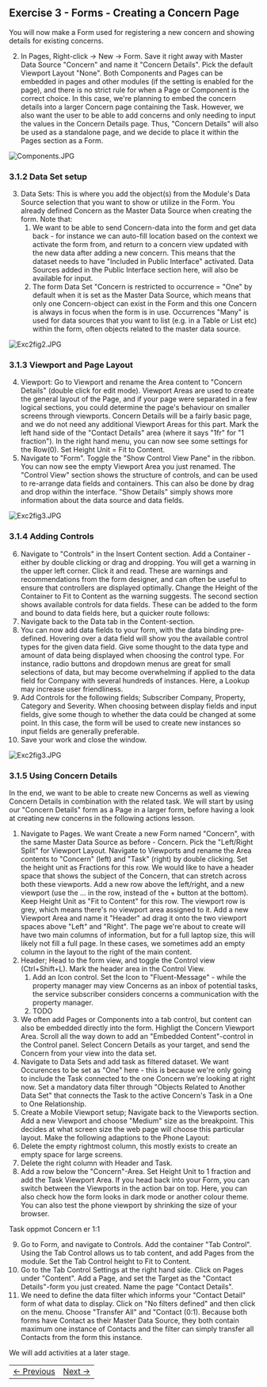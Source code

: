 ## Exercise 3 - Forms - Creating a Concern Page

You will now make a Form used for registering a new concern and showing details for existing concerns.



2. In Pages, Right-click -> New -> Form. Save it right away with Master Data Source "Concern" and name it "Concern Details". Pick the default Viewport Layout "None". Both Components and Pages can be embedded in pages and other modules (if the setting is enabled for the page), and there is no strict rule for when a Page or Component is the correct choice. In this case, we're planning to embed the concern details into a larger Concern page containing the Task. However, we also want the user to be able to add concerns and only needing to input the values in the Concern Details page. Thus, "Concern Details" will also be used as a standalone page, and we decide to place it within the Pages section as a Form.

![Components.JPG](media/components.JPG)

### 3.1.2 Data Set setup
3. Data Sets: This is where you add the object(s) from the Module's Data Source selection that you want to show or utilize in the Form. You already defined Concern as the Master Data Source when creating the form. Note that:
   1. We want to be able to send Concern-data into the form and get data back - for instance we can auto-fill location based on the context we activate the form from, and return to a concern view updated with the new data after adding a new concern. This means that the dataset needs to have "Included in Public Interface" activated. Data Sources added in the Public Interface section here, will also be available for input.
   2. The form Data Set "Concern is restricted to occurrence = "One" by default when it is set as the Master Data Source, which means that only one Concern-object can exist in the Form and this one Concern is always in focus when the form is in use. Occurrences "Many" is used for data sources that you want to list (e.g. in a Table or List etc) within the form, often objects related to the master data source.

![Exc2fig2.JPG](media/3.1.2.PNG)

### 3.1.3 Viewport and Page Layout
4. Viewport: Go to Viewport and rename the Area content to "Concern Details" (double click for edit mode). Viewport Areas are used to create the general layout of the Page, and if your page were separated in a few logical sections, you could determine the page's behaviour on smaller screens through viewports. Concern Details will be a fairly basic page, and we do not need any additional Viewport Areas for this part. Mark the left hand side of the "Contact Details" area (where it says "1fr" for "1 fraction"). In the right hand menu, you can now see some settings for the Row(0). Set Height Unit = Fit to Content.
5. Navigate to "Form". Toggle the "Show Control View Pane" in the ribbon. You can now see the empty Viewport Area you just renamed. The "Control View" section shows the structure of controls, and can be used to re-arrange data fields and containers. This can also be done by drag and drop within the interface. "Show Details" simply shows more information about the data source and data fields.

![Exc2fig3.JPG](media/Exc2fig3.JPG)

### 3.1.4 Adding Controls
6. Navigate to "Controls" in the Insert Content section. Add a Container - either by double clicking or drag and dropping. You will get a warning in the upper left corner. Click it and read. These are warnings and recommendations from the form designer, and can often be useful to ensure that controllers are displayed optimally. Change the Height of the Container to Fit to Content as the warning suggests. The second section shows available controls for data fields. These can be added to the form and bound to data fields here, but a quicker route follows:
  1. Navigate back to the Data tab in the Content-section.
  2. You can now add data fields to your form, with the data binding pre-defined. Hovering over a data field will show you the available control types for the given data field. Give some thought to the data type and amount of data being displayed when choosing the control type. For instance, radio buttons and dropdown menus are great for small selections of data, but may become overwhelming if applied to the data field for Company with several hundreds of instances. Here, a Lookup may increase user friendliness.
7. Add Controls for the following fields; Subscriber Company, Property, Category and Severity. When choosing between display fields and input fields, give some though to whether the data could be changed at some point. In this case, the form will be used to create new instances so input fields are generally preferable.
8. Save your work and close the window.


  ![Exc2fig3.JPG](media/Exc2fig4.JPG)



### 3.1.5 Using Concern Details
In the end, we want to be able to create new Concerns as well as viewing Concern Details in combination with the related task.
We will start by using our "Concern Details" form as a Page in a larger form, before having a look at creating new concerns in the following actions lesson.

1. Navigate to Pages. We want Create a new Form named "Concern", with the same Master Data Source as before - Concern. Pick the "Left/Right Split" for Viewport Layout. Navigate to Viewports and rename the Area contents to "Concern" (left) and "Task" (right) by double clicking. Set the height unit as Fractions for this row. We would like to have a header space that shows the subject of the Concern, that can stretch across both these viewports. Add a new row above the left/right, and a new viewport (use the ... in the row, instead of the + button at the bottom). Keep Height Unit as "Fit to Content" for this row. The viewport row is grey, which means there's no viewport area assigned to it. Add a new Viewport Area and name it "Header" ad drag it onto the two viewport spaces above "Left" and "Right". The page we're about to create will have two main columns of information, but for a full laptop size, this will likely not fill a full page. In these cases, we sometimes add an empty column in the layout to the right of the main content.
2. Header; Head to the form view, and toggle the Control view (Ctrl+Shift+L). Mark the header area in the Control View.
    1. Add an Icon control. Set the Icon to "Fluent-Message" - while the property manager may view Concerns as an inbox of potential tasks, the service subscriber considers concerns a communication with the property manager.
    2. TODO
3. We often add Pages or Components into a tab control, but content can also be embedded directly into the form. Highligt the Concern Viewport Area. Scroll all the way down to add an "Embedded Content"-control in the Control panel. Select Concern Details as your target, and send the Concern from your view into the data set.
4. Navigate to Data Sets and add task as filtered dataset. We want Occurences to be set as "One" here - this is because we're only going to include the Task connected to the one Concern we're looking at right now. Set a mandatory data filter through "Objects Related to Another Data Set" that connects the Task to the active Concern's Task in a One to One Relationship.
5. Create a Mobile Viewport setup; Navigate back to the Viewports section. Add a new Viewport and choose "Medium" size as the breakpoint. This decides at what screen size the web page will choose this particular layout.  Make the following adaptions to the Phone Layout:
  1. Delete the empty rightmost column, this mostly exists to create an empty space for large screens.
  2. Delete the right column with Header and Task.
  3. Add a row below the "Concern"-Area. Set Height Unit to 1 fraction and add the Task Viewport Area.
If you head back into your Form, you can switch between the Viewports in the action bar on top. Here, you can also check how the form looks in dark mode or another colour theme. You can also test the phone viewport by shrinking the size of your browser.




Task oppmot Concern er 1:1  

9. Go to Form, and navigate to Controls. Add the container "Tab Control". Using the Tab Control allows us to tab content, and add Pages from the module. Set the Tab Control height to Fit to Content.
10. Go to the Tab Control Settings at the right hand side. Click on Pages under "Content". Add a Page, and set the Target as the "Contact Details"-form you just created. Name the page "Contact Details".
11. We need to define the data filter which informs your "Contact Detail" form of what data to display. Click on "No filters defined" and then click on the menu. Choose "Transfer All" and "Contact (0:1). Because both forms have Contact as their Master Data Source, they both contain maximum one instance of Contacts and the filter can simply transfer all Contacts from the form this instance.

We will add activities at a later stage.






<table>
   <tr><td><a href="exercise-02-2.md"><- Previous</a></td><td align="right"><a href="exercise-03-2.md">Next -></a></td></tr>
</table>

